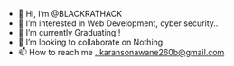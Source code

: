 - 👋 Hi, I’m @BLACKRATHACK
- 👀 I’m interested in Web Development, cyber security..
- 🌱 I’m currently Graduating!!
- 💞️ I’m looking to collaborate on Nothing.
- 📫 How to reach me ..karansonawane260b@gmail.com

<!---
BLACKRATHACK/BLACKRATHACK is a ✨ special ✨ repository because its `README.md` (this file) appears on your GitHub profile.
You can click the Preview link to take a look at your changes.
--->
